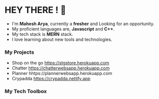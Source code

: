 # HEY THERE ! :clap:

* I'm __Mahesh Arya__, currently a __fresher__ and Looking for an opportunity.
* My proficient languages are, __Javascript__ and __C++__.
* My tech stack is __MERN__ stack.
* I love learning about new tools and technologies.

### My Projects

* Shop on the go https://stgstore.herokuapp.com
* Chatter https://chatterwebsapp.herokuapp.com
* Planner hhtps://plannerwebsapp.herokuapp.com
* Crypadda https://crypadda.netlify.app

### My Tech Toolbox

